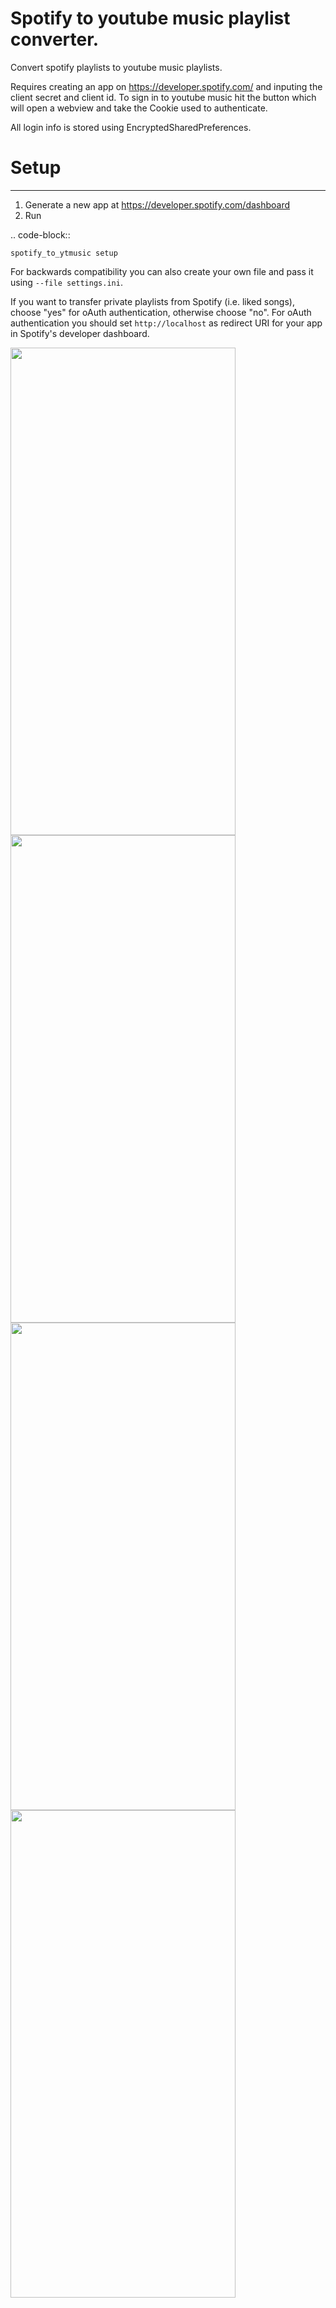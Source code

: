 # Spotify to youtube music playlist converter.
Convert spotify playlists to youtube music playlists.

Requires creating an app on https://developer.spotify.com/ and inputing the client secret and client id.
To sign in to youtube music hit the button which will open a webview and take the Cookie used to authenticate.

All login info is stored using EncryptedSharedPreferences.

# Setup
-------

1. Generate a new app at https://developer.spotify.com/dashboard
2. Run

.. code-block::

    spotify_to_ytmusic setup

For backwards compatibility you can also create your own file and pass it using ``--file settings.ini``.

If you want to transfer private playlists from Spotify (i.e. liked songs), choose "yes" for oAuth authentication, otherwise choose "no".
For oAuth authentication you should set ``http://localhost`` as redirect URI for your app in Spotify's developer dashboard.


<img src="https://github.com/user-attachments/assets/216945fb-0364-4a9c-a5e4-86b7eaf3ff3f" width="360" height="780">
<img src="https://github.com/user-attachments/assets/98a3427c-061d-4ea3-b64e-d0d812cd095d" width="360" height="780">
<img src="https://github.com/user-attachments/assets/f9f1afc4-98e7-44d3-bad6-9d646dbf83f0" width="360" height="780">
<img src="https://github.com/user-attachments/assets/6f8a85c9-111c-417e-b463-2b1f9d2f81e9" width="360" height="780">

